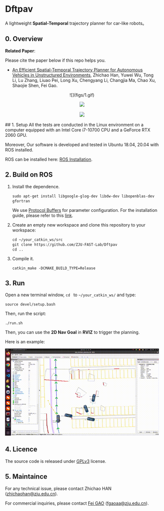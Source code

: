# Dftpav

A lightweight **Spatial-Temporal** trajectory planner for car-like robots。

## 0. Overview
**Related Paper**: 

Please cite the paper below if this repo helps you.

- [An Efficient Spatial-Temporal Trajectory Planner for Autonomous Vehicles in Unstructured Environments](https://arxiv.org/abs/2208.13160), Zhichao Han, Yuwei Wu, Tong Li, Lu Zhang, Liuao Pei, Long Xu, Chengyang Li, Changjia Ma, Chao Xu, Shaojie Shen, Fei Gao.
<div align=center>
![](figs/1.gif)

![](figs/2.gif)

![](figs/3.gif)
</div>
## 1. Setup
All the tests are conducted in the Linux environment on a computer equipped with an Intel Core i7-10700 CPU and a GeForce RTX 2060 GPU.

Moreover, Our software is developed and tested in Ubuntu 18.04, 20.04 with ROS installed.

ROS can be installed here: [ROS Installation](http://wiki.ros.org/ROS/Installation).

## 2. Build on ROS

1. Install the dependence.

   ```
   sudo apt-get install libgoogle-glog-dev libdw-dev libopenblas-dev gfortran
   ```
   
   We use [Protocol Buffers](https://developers.google.com/protocol-buffers/) for parameter configuration. For the installation guide, please refer to this [link](https://github.com/protocolbuffers/protobuf/blob/master/src/README.md).

2. Create an empty new workspace and clone this repository to your workspace: 

   ```
   cd ~/your_catkin_ws/src
   git clone https://github.com/ZJU-FAST-Lab/Dftpav
   cd ..
   ```

3. Compile it.

   ```
   catkin_make -DCMAKE_BUILD_TYPE=Release
   ```

## 3. Run

Open a new terminal window, `cd ` to `~/your_catkin_ws/` and type:

```
source devel/setup.bash
```

Then, run the script:

```
./run.sh 
```

Then, you can use the **2D Nav Goal** in **RVIZ** to trigger the planning.

Here is an example:

![](figs/4.gif)

## 4. Licence
The source code is released under [GPLv3](http://www.gnu.org/licenses/) license.

## 5. Maintaince

For any technical issue, please contact Zhichao HAN (zhichaohan@zju.edu.cn).

For commercial inquiries, please contact [Fei GAO](https://ustfei.com/) (fgaoaa@zju.edu.cn).
